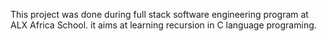 This project was done during full stack software engineering program at ALX Africa School. it aims at learning recursion in C language programing.
